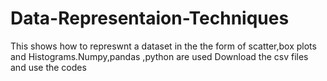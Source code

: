 # Data-Representaion-Techniques
This shows how to represwnt a dataset in the the form of scatter,box plots and Histograms.Numpy,pandas ,python are used
Download the csv files and use the codes
